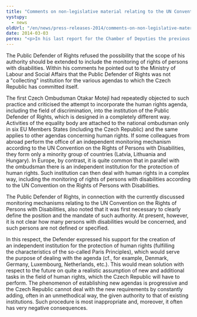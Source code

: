 ```yaml
---
title: "Comments on non-legislative material relating to the UN Convention on the Rights of Persons with Disabilities"
vystupy:
  - news
oldUrl: "/en/news/press-releases-2014/comments-on-non-legislative-material-relating-to-the-un-convention-on-the-rights-of-persons-with-dis/"
date: 2014-03-03
perex: "<p>In his last report for the Chamber of Deputies the previous Defender informed about his comments on non-legislative document concerning of establishing a monitoring mechanism.</p>"
---
```


<!-- imported from the old website -->

<p>The Public Defender of Rights refused the possibility that the scope of his authority should be extended to include the monitoring of rights of persons with disabilities. Within his comments he pointed out to the Ministry of Labour and Social Affairs that the Public Defender of Rights was not a &quot;collecting&quot; institution for the various agendas to which the Czech Republic has committed itself. </p><p>The first Czech Ombudsman Otakar Motejl had repeatedly objected to such practice and criticised the attempt to incorporate the human rights agenda, including the field of discrimination, into the institution of the Public Defender of Rights, which is designed in a completely different way. Activities of the equality body are attached to the national ombudsman only in six EU Members States (including the Czech Republic) and the same applies to other agendas concerning human rights. If some colleagues from abroad perform the office of an independent monitoring mechanism according to the UN Convention on the Rights of Persons with Disabilities, they form only a minority group of countries (Latvia, Lithuania and Hungary). In Europe, by contrast, it is quite common that in parallel with the ombudsman there is an independent institution for the protection of human rights. Such institution can then deal with human rights in a complex way, including the monitoring of rights of persons with disabilities according to the UN Convention on the Rights of Persons with Disabilities. </p><p>The Public Defender of Rights, in connection with the currently discussed monitoring mechanisms relating to the UN Convention on the Rights of Persons with Disabilities, also noted that it was first necessary to clearly define the position and the mandate of such authority. At present, however, it is not clear how many persons with disabilities would be concerned, and such persons are not defined or specified.  </p>In this respect, the Defender expressed his support for the creation of an independent institution for the protection of human rights (fulfilling the characteristics of the so-called Paris Principles), which would serve the purpose of dealing with the agenda (cf., for example, Denmark, Germany, Luxembourg, Netherlands, etc.). This would mean solution with respect to the future on quite a realistic assumption of new and additional tasks in the field of human rights, which the Czech Republic will have to perform. The phenomenon of establishing new agendas is progressive and the Czech Republic cannot deal with the new requirements by constantly adding, often in an unmethodical way, the given authority to that of existing institutions. Such procedure is most inappropriate and, moreover, it often has very negative consequences.

